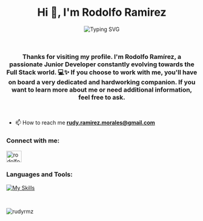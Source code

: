 <h1 align="center">Hi 👋, I'm Rodolfo Ramirez</h1>

<p align="center">
  <img src="https://readme-typing-svg.demolab.com?font=Fira+Code&size=25&pause=1000&center=true&random=false&width=435&lines=Web+Developer;Active+Learner+%2F+Reseacher;Love+to+learn+new+stuffs++%3C3" alt="Typing SVG" />
</p>

<br>

<h3 align="center">Thanks for visiting my profile. I'm Rodolfo Ramírez, a passionate Junior Developer constantly evolving towards the Full Stack world. 💻✨ If you choose to work with me, you'll have on board a very dedicated and hardworking companion. If you want to learn more about me or need additional information, feel free to ask.</h3>

<br>

- 📫 How to reach me **rudy.ramirez.morales@gmail.com**

<h3 align="left">Connect with me:</h3>
<p align="left">
<a href="https://www.linkedin.com/in/rodolfo-ramirez-morales-a577501a2/" target="blank"><img align="center" src="https://raw.githubusercontent.com/rahuldkjain/github-profile-readme-generator/master/src/images/icons/Social/linked-in-alt.svg" alt="rodolfo ramirez morales" height="30" width="40" /></a>
</p>

<h3 align="left">Languages and Tools:</h3>

[![My Skills](https://skillicons.dev/icons?i=js,ts,html,css,sass,bootstrap,tailwind,react,vite,babel,nodejs,mongodb,firebase,postman,git,bash,linux,vscode,figma,vercel)](https://skillicons.dev)

<br>

<p><img align="center" src="https://github-readme-stats.vercel.app/api/top-langs?username=rudyrmz&show_icons=true&locale=en&layout=compact" alt="rudyrmz" /></p>


